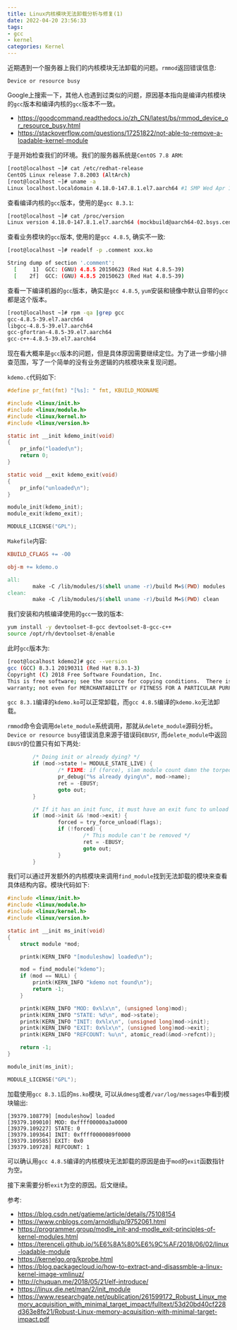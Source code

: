 ```yaml
---
title: Linux内核模块无法卸载分析与修复(1)
date: 2022-04-20 23:56:33
tags:
- gcc
- kernel
categories: Kernel
---
```

近期遇到一个服务器上我们的内核模块无法卸载的问题。`rmmod`返回错误信息:
```plain
Device or resource busy
```

Google上搜索一下，其他人也遇到过类似的问题，原因基本指向是编译内核模块的`gcc`版本和编译内核的`gcc`版本不一致。

* https://goodcommand.readthedocs.io/zh_CN/latest/bs/rmmod_device_or_resource_busy.html
* https://stackoverflow.com/questions/17251822/not-able-to-remove-a-loadable-kernel-module

于是开始检查我们的环境。我们的服务器系统是`CentOS 7.8 ARM`:
```bash
[root@localhost ~]# cat /etc/redhat-release
CentOS Linux release 7.8.2003 (AltArch)
[root@localhost ~]# uname -a
Linux localhost.localdomain 4.18.0-147.8.1.el7.aarch64 #1 SMP Wed Apr 15 18:13:44 UTC 2020 aarch64 aarch64 aarch64 GNU/Linux
```

查看编译内核的`gcc`版本，使用的是`gcc 8.3.1`:
```bash
[root@localhost ~]# cat /proc/version
Linux version 4.18.0-147.8.1.el7.aarch64 (mockbuild@aarch64-02.bsys.centos.org) (gcc version 8.3.1 20190311 (Red Hat 8.3.1-3) (GCC)) #1 SMP Wed Apr 15 18:13:44 UTC 2020
```

查看业务模块的`gcc`版本, 使用的是`gcc 4.8.5`, 确实不一致:
```bash
[root@localhost ~]# readelf -p .comment xxx.ko

String dump of section '.comment':
  [     1]  GCC: (GNU) 4.8.5 20150623 (Red Hat 4.8.5-39)
  [    2f]  GCC: (GNU) 4.8.5 20150623 (Red Hat 4.8.5-39)
```

查看一下编译机器的`gcc`版本，确实是`gcc 4.8.5`, `yum`安装和镜像中默认自带的`gcc`都是这个版本。
```bash
[root@localhost ~]# rpm -qa |grep gcc
gcc-4.8.5-39.el7.aarch64
libgcc-4.8.5-39.el7.aarch64
gcc-gfortran-4.8.5-39.el7.aarch64
gcc-c++-4.8.5-39.el7.aarch64
```

现在看大概率是`gcc`版本的问题，但是具体原因需要继续定位。为了进一步缩小排查范围，写了一个简单的没有业务逻辑的内核模块来复现问题。

`kdemo.c`代码如下:
```c
#define pr_fmt(fmt) "[%s]: " fmt, KBUILD_MODNAME

#include <linux/init.h>
#include <linux/module.h>
#include <linux/kernel.h>
#include <linux/version.h>

static int __init kdemo_init(void)
{
    pr_info("loaded\n");
    return 0;
}

static void __exit kdemo_exit(void)
{
    pr_info("unloaded\n");
}

module_init(kdemo_init);
module_exit(kdemo_exit);

MODULE_LICENSE("GPL");
```

`Makefile`内容:
```makefile
KBUILD_CFLAGS += -O0

obj-m += kdemo.o

all:
        make -C /lib/modules/$(shell uname -r)/build M=$(PWD) modules
clean:
        make -C /lib/modules/$(shell uname -r)/build M=$(PWD) clean
```

我们安装和内核编译使用的`gcc`一致的版本:
```bash
yum install -y devtoolset-8-gcc devtoolset-8-gcc-c++
source /opt/rh/devtoolset-8/enable
```
此时`gcc`版本为:
```bash
[root@localhost kdemo2]# gcc --version
gcc (GCC) 8.3.1 20190311 (Red Hat 8.3.1-3)
Copyright (C) 2018 Free Software Foundation, Inc.
This is free software; see the source for copying conditions.  There is NO
warranty; not even for MERCHANTABILITY or FITNESS FOR A PARTICULAR PURPOSE.
```

`gcc 8.3.1`编译的`kdemo.ko`可以正常卸载，而`gcc 4.8.5`编译的`kdemo.ko`无法卸载。

`rmmod`命令会调用`delete_module`系统调用，那就从`delete_module`源码分析。`Device or resource busy`错误消息来源于错误码`EBUSY`, 而`delete_module`中返回`EBUSY`的位置只有如下两处:
```c
        /* Doing init or already dying? */
        if (mod->state != MODULE_STATE_LIVE) {
                /* FIXME: if (force), slam module count damn the torpedoes */
                pr_debug("%s already dying\n", mod->name);
                ret = -EBUSY;
                goto out;
        }

        /* If it has an init func, it must have an exit func to unload */
        if (mod->init && !mod->exit) {
                forced = try_force_unload(flags);
                if (!forced) {
                        /* This module can't be removed */
                        ret = -EBUSY;
                        goto out;
                }
        }
```

我们可以通过开发额外的内核模块来调用`find_module`找到无法卸载的模块来查看具体结构内容。模块代码如下:
```c
#include <linux/init.h>
#include <linux/module.h>
#include <linux/kernel.h>
#include <linux/version.h>

static int __init ms_init(void)
{
    struct module *mod;

    printk(KERN_INFO "[moduleshow] loaded\n");

    mod = find_module("kdemo");
    if (mod == NULL) {
        printk(KERN_INFO "kdemo not found\n");
        return -1;
    }

    printk(KERN_INFO "MOD: 0x%lx\n", (unsigned long)mod);
    printk(KERN_INFO "STATE: %d\n", mod->state);
    printk(KERN_INFO "INIT: 0x%lx\n", (unsigned long)mod->init);
    printk(KERN_INFO "EXIT: 0x%lx\n", (unsigned long)mod->exit);
    printk(KERN_INFO "REFCOUNT: %u\n", atomic_read(&mod->refcnt));

    return -1;
}

module_init(ms_init);

MODULE_LICENSE("GPL");
```

加载使用`gcc 8.3.1`后的`ms.ko`模块, 可以从`dmesg`或者`/var/log/messages`中看到模块输出:
```plain
[39379.108779] [moduleshow] loaded
[39379.109010] MOD: 0xffff00000a3a0000
[39379.109227] STATE: 0
[39379.109364] INIT: 0xffff0000089f0000
[39379.109585] EXIT: 0x0
[39379.109728] REFCOUNT: 1
```

可以确认用`gcc 4.8.5`编译的内核模块无法卸载的原因是由于`mod`的`exit`函数指针为空。

接下来需要分析`exit`为空的原因。后文继续。

参考:

* https://blog.csdn.net/gatieme/article/details/75108154
* https://www.cnblogs.com/arnoldlu/p/9752061.html
* https://programmer.group/modle_init-and-modle_exit-principles-of-kernel-modules.html
* https://terenceli.github.io/%E6%8A%80%E6%9C%AF/2018/06/02/linux-loadable-module
* https://kernelgo.org/kprobe.html
* https://blog.packagecloud.io/how-to-extract-and-disassmble-a-linux-kernel-image-vmlinuz/
* http://chuquan.me/2018/05/21/elf-introduce/
* https://linux.die.net/man/2/init_module
* https://www.researchgate.net/publication/261599172_Robust_Linux_memory_acquisition_with_minimal_target_impact/fulltext/53d20bd40cf228d363e8fe21/Robust-Linux-memory-acquisition-with-minimal-target-impact.pdf
